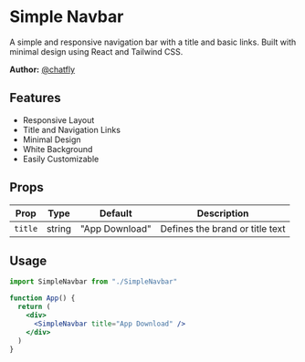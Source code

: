 # Simple Navbar

A simple and responsive navigation bar with a title and basic links. Built with minimal design using React and Tailwind CSS.

**Author:** [@chatfly](https://github.com/chatfly)

## Features

- Responsive Layout
- Title and Navigation Links
- Minimal Design
- White Background
- Easily Customizable

## Props

| Prop     | Type     | Default         | Description                      |
|----------|----------|------------------|----------------------------------|
| `title`  | string   | "App Download"   | Defines the brand or title text |

## Usage

```jsx
import SimpleNavbar from "./SimpleNavbar"

function App() {
  return (
    <div>
      <SimpleNavbar title="App Download" />
    </div>
  )
}
